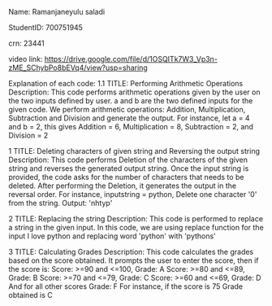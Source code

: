 Name: Ramanjaneyulu saladi

StudentID: 700751945

crn: 23441

video link: https://drive.google.com/file/d/1OSQITk7W3_Vp3n-zME_SChybPo8bEVq4/view?usp=sharing

Explanation of each code:
1.1
TITLE: Performing Arithmetic Operations
Description: 
This code performs arithmetic operations given by the user on the two inputs defined by user.
a and b are the two defined inputs for the given code.
We perform arithmetic operations: Addition, Multiplication, Subtraction and Division and generate the output.
For instance, let a = 4 and b = 2, this gives Addition = 6, Multiplication = 8, Subtraction = 2, and Division = 2

1
TITLE: Deleting characters of given string and Reversing the output string
Description:
This code performs Deletion of the characters of the given string and reverses the generated output string.
Once the input string is provided, the code asks for the number of characters that needs to be deleted. After performing the Deletion, it generates the output in the reversal order.
For instance, inputstring = python, Delete one character '0' from the string. Output: 'nhtyp'

2
TITLE: Replacing the string 
Description:
This code is performed to replace a string in the given input.
In this code, we are using replace function for the input I love python and replacing word 'python' with 'pythons'

3
TITLE: Calculating Grades
Description:
This code calculates the grades based on the score obtained.
It prompts the user to enter the score, then if the score is:
Score: >=90 and <=100, Grade: A
Score: >=80 and <=89, Grade: B
Score: >=70 and <=79, Grade: C
Score: >=60 and <=69, Grade: D
And for all other scores Grade: F
For instance, if the score is 75 Grade obtained is C

